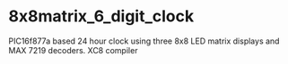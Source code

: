 # 8x8matrix_6_digit_clock
PIC16f877a based 24 hour clock using three 8x8 LED matrix displays and MAX 7219 decoders. XC8 compiler
